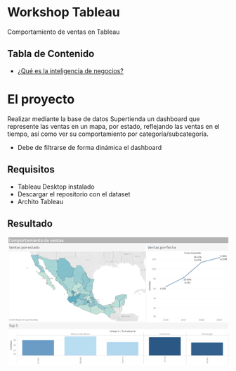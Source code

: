 
# Workshop Tableau <!-- omit in toc -->

Comportamiento de ventas en Tableau

## Tabla de Contenido<!-- omit in toc -->
- [¿Qué es la inteligencia de negocios?](#qué-es-la-inteligencia-de-negocios)

# El proyecto

Realizar mediante la base de datos Supertienda un dashboard que represente las ventas en un mapa, por estado, reflejando las ventas en el tiempo, así como ver su comportamiento por categoría/subcategoría.

* Debe de filtrarse de forma dinámica el dashboard

## Requisitos

* Tableau Desktop instalado
* Descargar el repositorio con el dataset
* Archito Tableau

## Resultado

<div align="center">
  <img src="img/project.png">
</div>